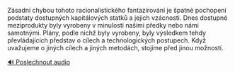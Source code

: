 
Zásadní chybou tohoto racionalistického fantazírování je špatné pochopení podstaty dostupných kapitálových statků a jejich vzácnosti. Dnes dostupné meziprodukty byly vyrobeny v minulosti našimi předky nebo námi samotnými. Plány, podle nichž byly vyrobeny, byly výsledkem tehdy převládajících představ o cílech a technologických postupech. Když uvažujeme o jiných cílech a jiných metodách, stojíme před jinou možností.

[🔊 Poslechnout audio](/data/7-paragraphs/audio/chapter_93/para_009-Zsadn-chybou-tohoto-racionalistickho-fantazrov.mp3)
